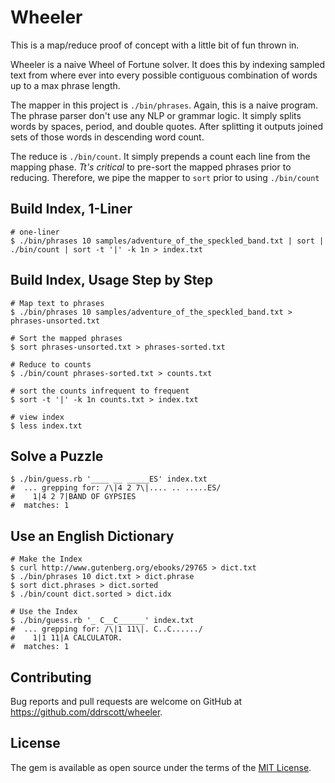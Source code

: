 # Wheeler

This is a map/reduce proof of concept with a little bit of fun thrown in. 

Wheeler is a naive Wheel of Fortune solver. It does this by indexing sampled
text from where ever into every possible contiguous combination of words up
to a max phrase length.

The mapper in this project is `./bin/phrases`. Again, this is a naive program.
The phrase parser don't use any NLP or grammar logic. It simply splits words
by spaces, period, and double quotes. After splitting it outputs joined sets
of those words in descending word count.

The reduce is `./bin/count`. It simply prepends a count each line from the
mapping phase. *Tt's critical* to pre-sort the mapped phrases prior to
reducing. Therefore, we pipe the mapper to `sort` prior to using `./bin/count`


## Build Index, 1-Liner

    # one-liner
    $ ./bin/phrases 10 samples/adventure_of_the_speckled_band.txt | sort | ./bin/count | sort -t '|' -k 1n > index.txt
    
## Build Index, Usage Step by Step

    # Map text to phrases
    $ ./bin/phrases 10 samples/adventure_of_the_speckled_band.txt > phrases-unsorted.txt
    
    # Sort the mapped phrases
    $ sort phrases-unsorted.txt > phrases-sorted.txt
     
    # Reduce to counts
    $ ./bin/count phrases-sorted.txt > counts.txt
    
    # sort the counts infrequent to frequent
    $ sort -t '|' -k 1n counts.txt > index.txt

    # view index
    $ less index.txt

## Solve a Puzzle

    $ ./bin/guess.rb '____ __ _____ES' index.txt
    #  ... grepping for: /\|4 2 7\|.... .. .....ES/
    #    1|4 2 7|BAND OF GYPSIES
    #  matches: 1

## Use an English Dictionary
    
    # Make the Index
    $ curl http://www.gutenberg.org/ebooks/29765 > dict.txt
    $ ./bin/phrases 10 dict.txt > dict.phrase
    $ sort dict.phrases > dict.sorted
    $ ./bin/count dict.sorted > dict.idx
    
    # Use the Index
    $ ./bin/guess.rb '_ C__C______' index.txt
    #  ... grepping for: /\|1 11\|. C..C....../
    #    1|1 11|A CALCULATOR.
    #  matches: 1

## Contributing

Bug reports and pull requests are welcome on GitHub at https://github.com/ddrscott/wheeler.


## License

The gem is available as open source under the terms of the [MIT License](http://opensource.org/licenses/MIT).

